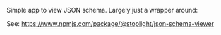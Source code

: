 Simple app to view JSON schema. Largely just a wrapper around:

See: https://www.npmjs.com/package/@stoplight/json-schema-viewer